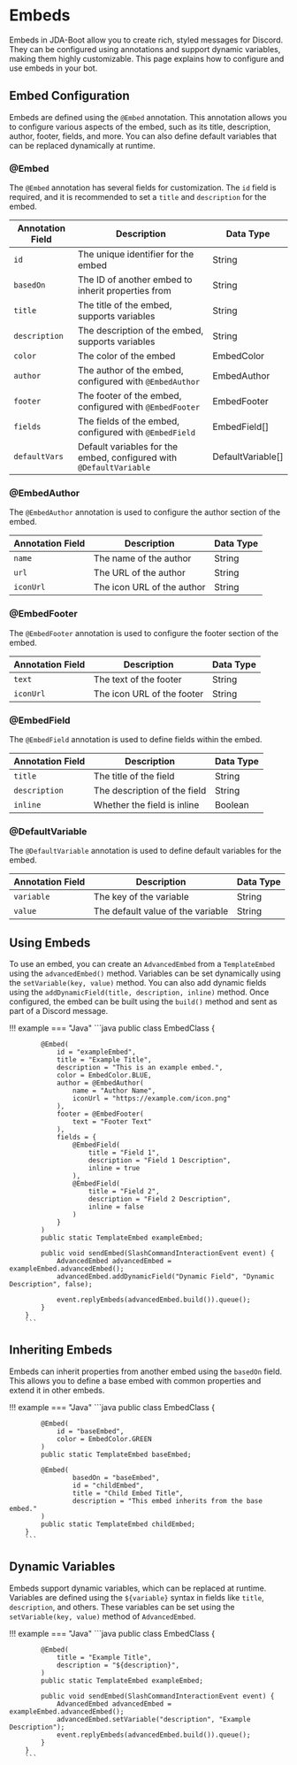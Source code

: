 # Embeds

Embeds in JDA-Boot allow you to create rich, styled messages for Discord. They can be configured using annotations and support dynamic variables, making them highly customizable. This page explains how to configure and use embeds in your bot.

## Embed Configuration

Embeds are defined using the `@Embed` annotation. This annotation allows you to configure various aspects of the embed, such as its title, description, author, footer, fields, and more. You can also define default variables that can be replaced dynamically at runtime.

### @Embed

The `@Embed` annotation has several fields for customization. The `id` field is required, and it is recommended to set a `title` and `description` for the embed.

| Annotation Field | Description                                                         | Data Type         |
|------------------|---------------------------------------------------------------------|-------------------|
| `id`             | The unique identifier for the embed                                 | String            |
| `basedOn`        | The ID of another embed to inherit properties from                  | String            |
| `title`          | The title of the embed, supports variables                          | String            |
| `description`    | The description of the embed, supports variables                    | String            |
| `color`          | The color of the embed                                              | EmbedColor        |
| `author`         | The author of the embed, configured with `@EmbedAuthor`             | EmbedAuthor       |
| `footer`         | The footer of the embed, configured with `@EmbedFooter`             | EmbedFooter       |
| `fields`         | The fields of the embed, configured with `@EmbedField`              | EmbedField[]      |
| `defaultVars`    | Default variables for the embed, configured with `@DefaultVariable` | DefaultVariable[] |

### @EmbedAuthor

The `@EmbedAuthor` annotation is used to configure the author section of the embed.

| Annotation Field | Description                | Data Type |
|------------------|----------------------------|-----------|
| `name`           | The name of the author     | String    |
| `url`            | The URL of the author      | String    |
| `iconUrl`        | The icon URL of the author | String    |

### @EmbedFooter

The `@EmbedFooter` annotation is used to configure the footer section of the embed.

| Annotation Field | Description                | Data Type |
|------------------|----------------------------|-----------|
| `text`           | The text of the footer     | String    |
| `iconUrl`        | The icon URL of the footer | String    |

### @EmbedField

The `@EmbedField` annotation is used to define fields within the embed.

| Annotation Field | Description                  | Data Type |
|------------------|------------------------------|-----------|
| `title`          | The title of the field       | String    |
| `description`    | The description of the field | String    |
| `inline`         | Whether the field is inline  | Boolean   |

### @DefaultVariable

The `@DefaultVariable` annotation is used to define default variables for the embed.

| Annotation Field | Description                       | Data Type |
|------------------|-----------------------------------|-----------|
| `variable`       | The key of the variable           | String    |
| `value`          | The default value of the variable | String    |

## Using Embeds

To use an embed, you can create an `AdvancedEmbed` from a `TemplateEmbed` using the `advancedEmbed()` method. Variables can be set dynamically using the `setVariable(key, value)` method. You can also add dynamic fields using the `addDynamicField(title, description, inline)` method. Once configured, the embed can be built using the `build()` method and sent as part of a Discord message.

!!! example
    === "Java"
        ```java
        public class EmbedClass {

            @Embed(
                id = "exampleEmbed",
                title = "Example Title",
                description = "This is an example embed.",
                color = EmbedColor.BLUE,
                author = @EmbedAuthor(
                    name = "Author Name",
                    iconUrl = "https://example.com/icon.png"
                ),
                footer = @EmbedFooter(
                    text = "Footer Text"
                ),
                fields = {
                    @EmbedField(
                        title = "Field 1",
                        description = "Field 1 Description",
                        inline = true
                    ),
                    @EmbedField(
                        title = "Field 2",
                        description = "Field 2 Description",
                        inline = false
                    )
                }
            )
            public static TemplateEmbed exampleEmbed;
            
            public void sendEmbed(SlashCommandInteractionEvent event) {
                AdvancedEmbed advancedEmbed = exampleEmbed.advancedEmbed();
                advancedEmbed.addDynamicField("Dynamic Field", "Dynamic Description", false);
    
                event.replyEmbeds(advancedEmbed.build()).queue();
            }
        }
        ```

## Inheriting Embeds

Embeds can inherit properties from another embed using the `basedOn` field. This allows you to define a base embed with common properties and extend it in other embeds.

!!! example
    === "Java"
        ```java
        public class EmbedClass {

            @Embed(
                id = "baseEmbed",
                color = EmbedColor.GREEN
            )
            public static TemplateEmbed baseEmbed;
            
            @Embed(
                    basedOn = "baseEmbed",
                    id = "childEmbed",
                    title = "Child Embed Title",
                    description = "This embed inherits from the base embed."
            )
            public static TemplateEmbed childEmbed;
        }
        ```

## Dynamic Variables

Embeds support dynamic variables, which can be replaced at runtime. Variables are defined using the `${variable}` syntax in fields like `title`, `description`, and others. These variables can be set using the `setVariable(key, value)` method of `AdvancedEmbed`.

!!! example
    === "Java"
        ```java
        public class EmbedClass {

            @Embed(
                title = "Example Title",
                description = "${description}",
            )
            public static TemplateEmbed exampleEmbed;
    
            public void sendEmbed(SlashCommandInteractionEvent event) {
                AdvancedEmbed advancedEmbed = exampleEmbed.advancedEmbed();
                advancedEmbed.setVariable("description", "Example Description");
                event.replyEmbeds(advancedEmbed.build()).queue();
            }
        }
        ```